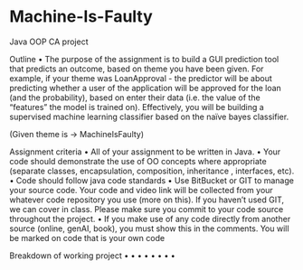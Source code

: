 # Machine-Is-Faulty
Java OOP CA project 
  
Outline
• The purpose of the assignment is to build a GUI prediction tool that predicts an outcome, based on theme 
  you have been given. For example, if your theme was LoanApproval - the predictor will be about 
  predicting whether a user of the application will be approved for the loan (and the probability), based on 
  enter their data (i.e. the value of the “features” the model is trained on).
  Effectively, you will be building a supervised machine learning classifier 
  based on the naïve bayes classifier.

(Given theme is -> MachineIsFaulty)

Assignment criteria
• All of your assignment to be written in Java. 
• Your code should demonstrate the use of OO concepts where appropriate (separate classes, 
encapsulation, composition, inheritance , interfaces, etc). 
• Code should follow java code standards
• Use BitBucket or GIT to manage your source code. Your code and video link will be collected from 
your whatever code repository you use (more on this). If you haven’t used GIT, we can cover in 
class. Please make sure you commit to your code source throughout the project. 
• If you make use of any code directly from another source (online, genAI, book), you must show this 
in the comments. You will be marked on code that is your own code


Breakdown of working project
•
•
•
•
•
•
•
•




